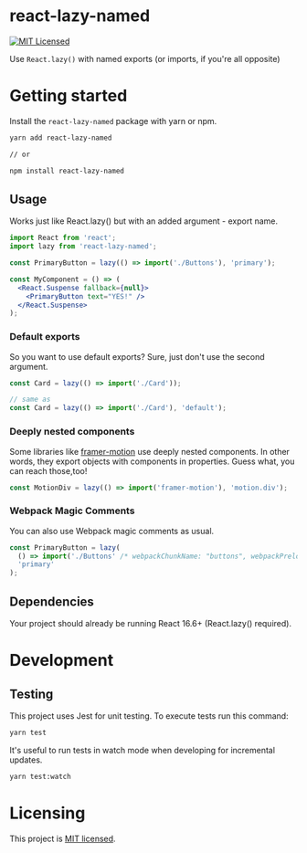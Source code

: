 # react-lazy-named

[![MIT Licensed](https://img.shields.io/badge/license-MIT-blue.svg?style=flat-square)](./LICENSE)

Use `React.lazy()` with named exports (or imports, if you're all opposite)

# Getting started

Install the `react-lazy-named` package with yarn or npm.

```bash
yarn add react-lazy-named

// or

npm install react-lazy-named
```

## Usage

Works just like React.lazy() but with an added argument - export name.

```jsx
import React from 'react';
import lazy from 'react-lazy-named';

const PrimaryButton = lazy(() => import('./Buttons'), 'primary');

const MyComponent = () => (
  <React.Suspense fallback={null}>
    <PrimaryButton text="YES!" />
  </React.Suspense>
);
```

### Default exports

So you want to use default exports? Sure, just don't use the second argument.

```jsx
const Card = lazy(() => import('./Card'));

// same as
const Card = lazy(() => import('./Card'), 'default');
```

### Deeply nested components

Some libraries like [framer-motion](https://www.framer.com/motion/) use deeply nested components. In other words, they export objects with components in properties. Guess what, you can reach those,too!

```jsx
const MotionDiv = lazy(() => import('framer-motion'), 'motion.div');
```

### Webpack Magic Comments

You can also use Webpack magic comments as usual.

```jsx
const PrimaryButton = lazy(
  () => import('./Buttons' /* webpackChunkName: "buttons", webpackPreload: true */),
  'primary'
);
```

## Dependencies

Your project should already be running React 16.6+ (React.lazy() required).

# Development

## Testing

This project uses Jest for unit testing. To execute tests run this command:

```sh
yarn test
```

It's useful to run tests in watch mode when developing for incremental updates.

```sh
yarn test:watch
```

# Licensing

This project is [MIT licensed](./LICENSE).
